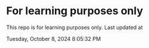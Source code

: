 # For learning purposes only
This repo is for learning purposes only.
Last updated at

Tuesday, October 8, 2024 8:05:32 PM

